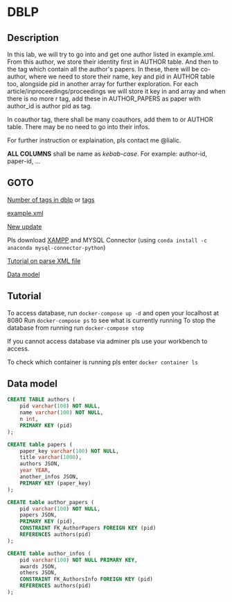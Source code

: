 # DBLP 

## Description
In this lab, we will try to go into and get one author listed in example.xml. From this author, we store their identity first in AUTHOR table. And then to the <r> tag which contain all the author's papers. In these, there will be co-author, where we need to store their name, key and pid in AUTHOR table too, alongside pid in another array for further exploration.
For each article/inproceedings/proceedings we will store it key in and array and when there is no more r tag, add these in AUTHOR_PAPERS as paper with author_id is author pid as tag.

In coauthor tag, there shall be many coauthors, add them to or AUTHOR table. There may be no need to go into their infos.

For further instruction or explaination, pls contact me @lialic.

**ALL COLUMNS** shall be name as *kebab-case*. For example: author-id, paper-id, ...

## GOTO 
[Number of tags in dblp](https://dblp.org/faq/How+are+data+annotations+used+in+dblp+xml.html) or [tags](https://dblp.org/faq/16154937.html)

[example.xml](https://dblp.org/pid/08/1510.xml)

[New update](https://blog.dblp.org/2020/08/18/new-dblp-url-scheme-and-api-changes/)

Pls download [XAMPP](https://www.apachefriends.org/index.html) and MYSQL Connector (using ```conda install -c anaconda mysql-connector-python```)

[Tutorial on parse XML file](https://www.geeksforgeeks.org/how-to-store-xml-data-into-a-mysql-database-using-python/)

[Data model](https://1drv.ms/u/s!AhZv8ipaWh2mgrdVHhTwJWOP0iklCw)


## Tutorial
To access database, run ```docker-compose up -d``` and open your localhost at 8080
Run ```docker-compose ps``` to see what is currently running
To stop the database from running run ```docker-compose stop```

If you cannot access database via adminer pls use your workbench to access.

To check which container is running pls enter ```docker container ls```

## Data model


```sql
CREATE TABLE authors (
	pid varchar(100) NOT NULL,
    name varchar(100) NOT NULL,
    n int,
    PRIMARY KEY (pid)
);

CREATE table papers (
	paper_key varchar(100) NOT NULL,
    title varchar(1000),
    authors JSON,
    year YEAR,
	another_infos JSON,
    PRIMARY KEY (paper_key)
);

CREATE table author_papers (
	pid varchar(100) NOT NULL,
    papers JSON,
    PRIMARY KEY (pid),
    CONSTRAINT FK_AuthorPapers FOREIGN KEY (pid)
    REFERENCES authors(pid)
);

CREATE table author_infos (
    pid varchar(100) NOT NULL PRIMARY KEY,
    awards JSON,
    others JSON,
    CONSTRAINT FK_AuthorsInfo FOREIGN KEY (pid)
    REFERENCES authors(pid)
);
```
